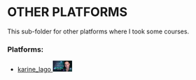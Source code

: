# OTHER PLATFORMS

This sub-folder for other platforms where I took some courses.

### Platforms:
- <a href="./">karine_lago   <img src="https://github.com/PedroHeeger/main/blob/main/0-aux/logos/plataforma/karine_lago.jpeg" alt="karine_lago" width="auto" height="25"></a>